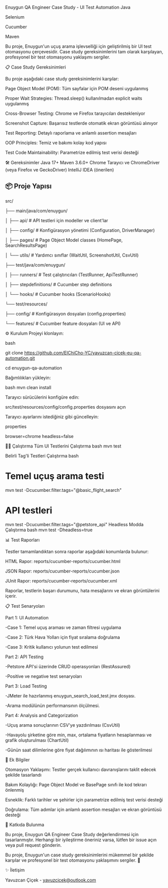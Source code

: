 Enuygun QA Engineer Case Study - UI Test Automation
Java

Selenium

Cucumber

Maven

Bu proje, Enuygun'un uçuş arama işlevselliği için geliştirilmiş bir UI test otomasyonu çerçevesidir. Case study gereksinimlerini tam olarak karşılayan, profesyonel bir test otomasyonu yaklaşımı sergiler.

📋 Case Study Gereksinimleri

Bu proje aşağıdaki case study gereksinimlerini karşılar:

Page Object Model (POM): Tüm sayfalar için POM deseni uygulanmış

Proper Wait Strategies: Thread.sleep() kullanılmadan explicit waits uygulanmış

Cross-Browser Testing: Chrome ve Firefox tarayıcıları destekleniyor

Screenshot Capture: Başarısız testlerde otomatik ekran görüntüsü alınıyor

Test Reporting: Detaylı raporlama ve anlamlı assertion mesajları

OOP Principles: Temiz ve bakımı kolay kod yapısı

Test Code Maintainability: Parametrize edilmiş test verisi desteği

🛠️ Gereksinimler
Java 17+
Maven 3.6.0+
Chrome Tarayıcı ve ChromeDriver (veya Firefox ve GeckoDriver)
IntelliJ IDEA (önerilen)

## 📦 Proje Yapısı
src/

├── main/java/com/enuygun/

│ ├── api/ # API testleri için modeller ve client'lar

│ ├── config/ # Konfigürasyon yönetimi (Configuration, DriverManager)

│ ├── pages/ # Page Object Model classes (HomePage, SearchResultsPage)

│ └── utils/ # Yardımcı sınıflar (WaitUtil, ScreenshotUtil, CsvUtil)

├── test/java/com/enuygun/

│ ├── runners/ # Test çalıştırıcıları (TestRunner, ApiTestRunner)

│ ├── stepdefinitions/ # Cucumber step definitions

│ └── hooks/ # Cucumber hooks (ScenarioHooks)

└── test/resources/

├── config/ # Konfigürasyon dosyaları (config.properties)

└── features/ # Cucumber feature dosyaları (UI ve API)

⚙️ Kurulum
Projeyi klonlayın:

bash

git clone https://github.com/ElChiCho-YC/yavuzcan-cicek-eu-qa-automation.git

cd enuygun-qa-automation

Bağımlılıkları yükleyin:

bash
mvn clean install

Tarayıcı sürücülerini konfigüre edin:

src/test/resources/config/config.properties dosyasını açın

Tarayıcı ayarlarını istediğiniz gibi güncelleyin:

properties

browser=chrome
headless=false

🏃‍♂️ Çalıştırma
Tüm UI Testlerini Çalıştırma
bash
mvn test

Belirli Tag'li Testleri Çalıştırma
bash
# Temel uçuş arama testi
mvn test -Dcucumber.filter.tags="@basic_flight_search"

# API testleri
mvn test -Dcucumber.filter.tags="@petstore_api"
Headless Modda Çalıştırma
bash
mvn test -Dheadless=true


📊 Test Raporları

Testler tamamlandıktan sonra raporlar aşağıdaki konumlarda bulunur:

HTML Rapor: reports/cucumber-reports/cucumber.html

JSON Rapor: reports/cucumber-reports/cucumber.json

JUnit Rapor: reports/cucumber-reports/cucumber.xml

Raporlar, testlerin başarı durumunu, hata mesajlarını ve ekran görüntülerini içerir.

📋 Test Senaryoları

Part 1: UI Automation

-Case 1: Temel uçuş araması ve zaman filtresi uygulama

-Case 2: Türk Hava Yolları için fiyat sıralama doğrulama

-Case 3: Kritik kullanıcı yolunun test edilmesi

Part 2: API Testing

-Petstore API'si üzerinde CRUD operasyonları (RestAssured)

-Positive ve negative test senaryoları

Part 3: Load Testing

-JMeter ile hazırlanmış enuygun_search_load_test.jmx dosyası.

-Arama modülünün performansının ölçülmesi.

Part 4: Analysis and Categorization

-Uçuş arama sonuçlarının CSV'ye yazdırılması (CsvUtil)

-Havayolu şirketine göre min, max, ortalama fiyatların hesaplanması ve grafik oluşturulması (ChartUtil)

-Günün saat dilimlerine göre fiyat dağılımının ısı haritası ile gösterilmesi

📝 Ek Bilgiler

Otomasyon Yaklaşımı: Testler gerçek kullanıcı davranışlarını taklit edecek şekilde tasarlandı

Bakım Kolaylığı: Page Object Model ve BasePage sınıfı ile kod tekrarı önlenmiş

Esneklik: Farklı tarihler ve şehirler için parametrize edilmiş test verisi desteği

Doğrulama: Tüm adımlar için anlamlı assertion mesajları ve ekran görüntüsü desteği

🤝 Katkıda Bulunma

Bu proje, Enuygun QA Engineer Case Study değerlendirmesi için tasarlanmıştır. Herhangi bir iyileştirme öneriniz varsa, lütfen bir issue açın veya pull request gönderin.

Bu proje, Enuygun'un case study gereksinimlerini mükemmel bir şekilde karşılar ve profesyonel bir test otomasyonu yaklaşımını sergiler. 🚀

✨ İletişim

Yavuzcan Çiçek - yavuzcicek@outlook.com
